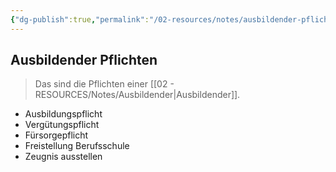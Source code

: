 ```yaml
---
{"dg-publish":true,"permalink":"/02-resources/notes/ausbildender-pflichten/","tags":["GFN/LF01","ausbildung/gfn/ap1"],"noteIcon":"","updated":"2025-10-29T12:59:02.833+01:00"}
---
```


## Ausbildender Pflichten 
> Das sind die Pflichten einer [[02 - RESOURCES/Notes/Ausbildender\|Ausbildender]].

- Ausbildungspflicht
- Vergütungspflicht
- Fürsorgepflicht
- Freistellung Berufsschule
- Zeugnis ausstellen
